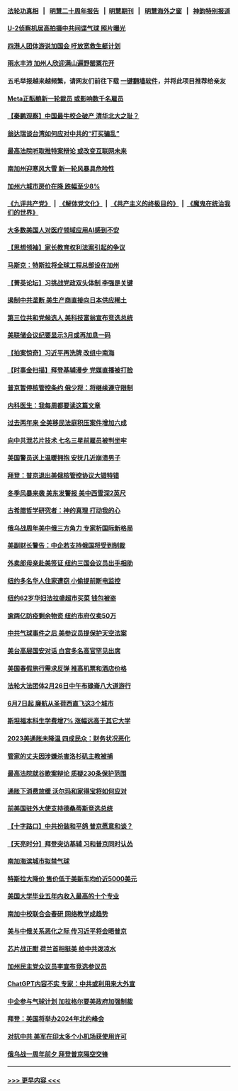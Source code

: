 #### [法轮功真相](https://github.com/gfw-breaker/truth/blob/master/README.md?t=0) &nbsp;&nbsp;|&nbsp;&nbsp; [明慧二十周年报告](https://github.com/gfw-breaker/mh-reports/blob/master/README.md?t=0) &nbsp;&nbsp;|&nbsp;&nbsp;[明慧期刊](https://github.com/gfw-breaker/mh-qikan) &nbsp;&nbsp;|&nbsp;&nbsp; [明慧海外之窗](https://github.com/gfw-breaker/mh-news/blob/master/README.md?t=0) &nbsp;&nbsp;|&nbsp;&nbsp; [神韵特别报道](https://github.com/gfw-breaker/mh-news/blob/master/shenyun.md?t=0)
#### [U-2侦察机居高拍摄中共间谍气球 照片曝光](../pages/nsc412/n13935986.md?t=02231244) 
#### [四港人团体游说加国会 吁放宽救生艇计划](../pages/nsc412/n13936104.md?t=02231244) 
#### [雨水丰沛 加州人欣迎满山遍野罂粟花开](../pages/nsc412/n13936078.md?t=02231244) 
#### 五毛举报越来越频繁，请网友们前往下载 [一键翻墙软件](https://github.com/gfw-breaker/ssr-accounts)，并将此项目推荐给亲友
#### [Meta正酝酿新一轮裁员 或影响数千名雇员](../pages/nsc412/n13935946.md?t=02231244) 
#### [【秦鹏观察】中国最牛校企破产 清华北大之耻？](../pages/nsc412/n13935966.md?t=02231244) 
#### [翁达瑞谈台湾如何应对中共的“打买骗乱”](../pages/nsc412/n13936042.md?t=02231244) 
#### [最高法院听取推特案辩论 或改变互联网未来](../pages/nsc412/n13935837.md?t=02231244) 
#### [南加州迎寒风大雪 新一轮风暴具危险性](../pages/nsc412/n13936021.md?t=02231244) 
#### [加州六城市房价在降 跌幅至少8%](../pages/nsc412/n13935988.md?t=02231244) 
#### [《九评共产党》](https://github.com/begood0513/9ping.md/blob/master/README.md) &nbsp;|&nbsp; [《解体党文化》](../../../../jtdwh.md/blob/master/README.md)  &nbsp;|&nbsp; [《共产主义的终极目的》](../../../../gczydzjmd.md/blob/master/README.md) &nbsp;|&nbsp; [《魔鬼在统治我们的世界》](../../../../mgztzwmdsj.md/blob/master/README.md) 
#### [大多数美国人对医疗领域应用AI感到不安](../pages/nsc412/n13935962.md?t=02231244) 
#### [【思想领袖】家长教育权利法案引起的争议](../pages/nsc412/n13914308.md?t=02231244) 
#### [马斯克：特斯拉将全球工程总部设在加州](../pages/nsc412/n13935859.md?t=02231244) 
#### [【菁英论坛】习挑战党政双头体制 李强是关键](../pages/nsc412/n13935884.md?t=02231244) 
#### [遏制中共垄断 美生产商直接向日本供应稀土](../pages/nsc412/n13935770.md?t=02231244) 
#### [第三位共和党候选人 美科技富翁宣布竞选总统](../pages/nsc412/n13935748.md?t=02231244) 
#### [美联储会议纪要显示3月或再加息一码](../pages/nsc412/n13935860.md?t=02231244) 
#### [【拍案惊奇】习近平再洗牌 改组中南海](../pages/nsc412/n13935760.md?t=02231244) 
#### [【时事金扫描】拜登基辅漫步 党媒直播被打脸](../pages/nsc412/n13935661.md?t=02231244) 
#### [普京暂停核管控条约 俄少将：将继续遵守限制](../pages/nsc412/n13935788.md?t=02231244) 
#### [内科医生：我每周都要读这篇文章](../pages/nsc412/n13935219.md?t=02231244) 
#### [过去两年来 全美移民法庭积压案件增加六成](../pages/nsc412/n13935251.md?t=02231244) 
#### [向中共泄芯片技术 七名三星前雇员被判坐牢](../pages/nsc412/n13935767.md?t=02231244) 
#### [美国警员送上温暖拥抱 安抚几近崩溃男子](../pages/nsc412/n13935122.md?t=02231244) 
#### [拜登：普京退出美俄核管控协议大错特错](../pages/nsc412/n13935588.md?t=02231244) 
#### [冬季风暴来袭 美东发警报 美中西雪深2英尺](../pages/nsc412/n13935622.md?t=02231244) 
#### [古希腊哲学研究者：神的真理 打动我的心](../pages/nsc412/n13935136.md?t=02231244) 
#### [俄乌战周年美中俄三方角力 专家析国际新格局](../pages/nsc412/n13934906.md?t=02231244) 
#### [美副财长警告：中企若支持俄国将受到制裁](../pages/nsc412/n13935247.md?t=02231244) 
#### [外卖郎母亲赴美签证 纽约三国会议员出手相助](../pages/nsc412/n13935259.md?t=02231244) 
#### [纽约多名华人住家遭窃 小偷提前断电监控](../pages/nsc412/n13935241.md?t=02231244) 
#### [纽约62岁华妇法拉盛超市买菜 钱包被盗](../pages/nsc412/n13935237.md?t=02231244) 
#### [逾两亿防疫剩余物资 纽约市府仅卖50万](../pages/nsc412/n13935223.md?t=02231244) 
#### [中共气球事件之后 美参议员提保护天空法案](../pages/nsc412/n13935184.md?t=02231244) 
#### [美台高层国安对话 白宫多名高官罕见出席](../pages/nsc412/n13935207.md?t=02231244) 
#### [美国春假旅行需求反弹 推高机票和酒店价格](../pages/nsc412/n13935075.md?t=02231244) 
#### [法轮大法团体2月26日中午布碌崙八大道游行](../pages/nsc412/n13935225.md?t=02231244) 
#### [6月7日起 廉航从圣荷西直飞这3个城市](../pages/nsc412/n13935197.md?t=02231244) 
#### [斯坦福本科生学费增7% 涨幅远高于其它大学](../pages/nsc412/n13935194.md?t=02231244) 
#### [2023美通胀未降温 四成民众：财务状况恶化](../pages/nsc412/n13935174.md?t=02231244) 
#### [管家的丈夫因涉嫌杀害洛杉矶主教被捕](../pages/nsc412/n13935145.md?t=02231244) 
#### [最高法院就谷歌案辩论 质疑230条保护范围](../pages/nsc412/n13934917.md?t=02231244) 
#### [通胀下消费放缓 沃尔玛和家得宝将如何应对](../pages/nsc412/n13935011.md?t=02231244) 
#### [前美国驻外大使支持德桑蒂斯竞选总统](../pages/nsc412/n13934996.md?t=02231244) 
#### [【十字路口】中共扮装和平鸽 普京愿意和谈？](../pages/nsc412/n13934851.md?t=02231244) 
#### [【天亮时分】拜登突访基辅 习和普京同时认怂](../pages/nsc412/n13934937.md?t=02231244) 
#### [南加海滨城市拟禁气球](../pages/nsc412/n13935027.md?t=02231244) 
#### [特斯拉大降价 售价低于美新车均价近5000美元](../pages/nsc412/n13935002.md?t=02231244) 
#### [美国大学毕业五年内收入最高的十个专业](../pages/nsc412/n13934945.md?t=02231244) 
#### [南加中校联合会春研 网络教学成趋势](../pages/nsc412/n13935014.md?t=02231244) 
#### [美与中俄关系恶化之际 传习近平将会晤普京](../pages/nsc412/n13934888.md?t=02231244) 
#### [芯片战正酣 荷兰首相挺美 给中共泼凉水](../pages/nsc412/n13934957.md?t=02231244) 
#### [加州民主党众议员李宣布竞选参议员](../pages/nsc412/n13934896.md?t=02231244) 
#### [ChatGPT内容不实 专家：中共或利用来大外宣](../pages/nsc412/n13934885.md?t=02231244) 
#### [中企参与气球计划 加拉格尔要美政府加强制裁](../pages/nsc412/n13934844.md?t=02231244) 
#### [拜登：美国将举办2024年北约峰会](../pages/nsc412/n13934914.md?t=02231244) 
#### [对抗中共 美军在印太多个小机场获使用许可](../pages/nsc412/n13934892.md?t=02231244) 
#### [俄乌战一周年前夕 拜登普京隔空交锋](../pages/nsc412/n13934895.md?t=02231244) 

----
#### [ >>> 更早内容 <<< ](../indexes/nsc412-earlier.md)

